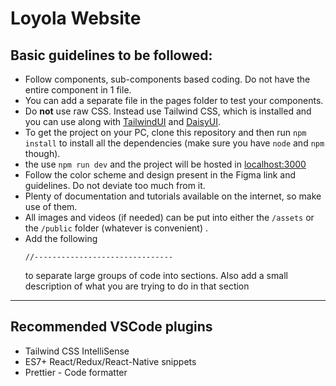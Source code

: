 # Loyola Website

## Basic guidelines to be followed:
- Follow components, sub-components based coding. Do not have the entire component in 1 file.
- You can add a separate file in the pages folder to test your components.
- Do **not** use raw CSS. Instead use Tailwind CSS, which is installed and you can use along with [TailwindUI](https://tailwindui.com) and [DaisyUI](https://daisyui.com).
- To get the project on your PC, clone this repository and then run `npm install` to install all the dependencies (make sure you have `node` and `npm` though).
- the use `npm run dev` and the project will be hosted in [localhost:3000](localhost:3000)
- Follow the color scheme and design present in the Figma link and guidelines. Do not deviate too much from it. 
- Plenty of documentation and tutorials available on the internet, so make use of them.
- All images and videos (if needed) can be put into either the `/assets` or the `/public` folder (whatever is convenient) .
- Add the following
    ```
    //-------------------------------
    ```
    to separate large groups of code into sections.
    Also add a small description of what you are trying to do in that section
---
## Recommended VSCode plugins

- Tailwind CSS IntelliSense
- ES7+ React/Redux/React-Native snippets
- Prettier - Code formatter
